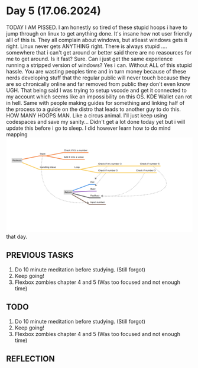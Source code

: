# Day 5 (17.06.2024)

TODAY I AM PISSED. I am honestly so tired of these stupid hoops i have to jump through on linux to get anything done. It's insane how not user friendly alll of this is. They all complain about windows, but atleast windows gets it right. Linux never gets ANYTHING right. There is always stupid .... somewhere that i can't get around or better said there are no reasources for me to get around. Is it fast? Sure. Can i just get the same experience running a stripped version of windows? Yes i can. Without ALL of this stupid hassle. You are wasting peoples time and in turn money because of these nerds developing stuff that the regular public will never touch because they are so chronically online and far removed from public they don't even know UGH. That being said I was trying to setup vscode and get it connected to my account which seems like an impossibility on this OS. KDE Wallet can rot in hell. Same with people making guides for something and linking half of the process to a guide on the distro that leads to another guy to do this. HOW MANY HOOPS MAN. Like a circus animal. I'll just keep using codespaces and save my sanity... Didn't get a lot done today yet but i will update this before i go to sleep.
I did however learn how to do mind mapping ![mind mapping](example_mindmap.png) that day.

## PREVIOUS TASKS

1. Do 10 minute meditation before studying. (Still forgot)
2. Keep going!
3. Flexbox zombies chapter 4 and 5 (Was too focused and not enough time)

## TODO

1. Do 10 minute meditation before studying. (Still forgot)
2. Keep going!
3. Flexbox zombies chapter 4 and 5 (Was too focused and not enough time)

## REFLECTION
